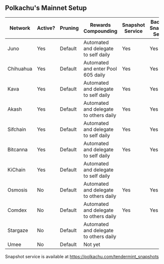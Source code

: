 ## Polkachu's Mainnet Setup

| Network   | Active? | Pruning | Rewards Compounding                    | Snapshot Service | Backup / Snapshot Server | PRC Server |
| --------- | ------- | ------- | -------------------------------------- | ---------------- | ------------------------ | ---------- |
| Juno      | Yes     | Default | Automated and delegate to self daily   | Yes              | Yes                      |            |
| Chihuahua | Yes     | Default | Automated and enter Pool 605 daily     | Yes              | Yes                      |            |
| Kava      | Yes     | Default | Automated and delegate to self daily   | Yes              | Yes                      |            |
| Akash     | Yes     | Default | Automated and delegate to others daily | Yes              | Yes                      |            |
| Sifchain  | Yes     | Default | Automated and delegate to self daily   | Yes              | Yes                      |            |
| Bitcanna  | Yes     | Default | Automated and delegate to self daily   | Yes              | Yes                      |            |
| KiChain   | Yes     | Default | Automated and delegate to self daily   |                  |                          |            |
| Osmosis   | No      | Default | Automated and delegate to others daily | Yes              | Yes                      |            |
| Comdex    | No      | Default | Automated and delegate to others daily | Yes              | Yes                      |            |
| Stargaze  | No      | Default | Automated and delegate to others daily |                  |                          |            |
| Umee      | No      | Default | Not yet                                |                  |                          |            |

Snapshot service is available at https://polkachu.com/tendermint_snapshots
